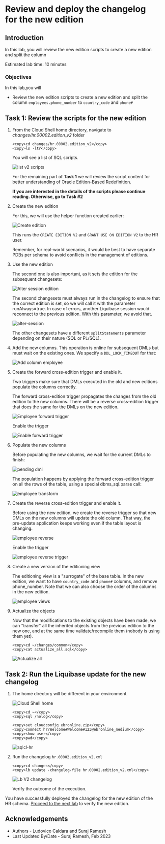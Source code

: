 # Review and deploy the changelog for the new edition

## Introduction

In this lab, you will review the new edition scripts to create a new edition and split the column

Estimated lab time: 10 minutes

### Objectives

In this lab,you will

- Review the new edition scripts to create a new edition and split the column `employees.phone_number` to `country_code` and `phone#`

## Task 1: Review the scripts for the new edition

1. From the Cloud Shell home directory, navigate to *changes/hr.00002.edition_v2* folder

    ```text
    <copy>cd changes/hr.00002.edition_v2</copy>
    <copy>ls -ltr</copy>
    ```

    You will see a list of SQL scripts.

    ![list v2 scripts](images/list-scripts.png " ")

    For the remaining part of **Task 1** we will review the script content for better understanding of Oracle Edition-Based Redefinition.

    **If you are interested in the details of the scripts please continue reading. Otherwise, go to Task #2**

2. Create the new edition

    For this, we will use the helper function created earlier:

    ![Create edition](images/create-edition.png " ")

    This runs the `CREATE EDITION V2` and `GRANT USE ON EDITION V2` to the HR user.

    Remember, for real-world scenarios, it would be best to have separate PDBs per schema to avoid conflicts in the management of editions.

3. Use the new edition

    The second one is also important, as it sets the edition for the subsequent changesets:

    ![Alter session edition ](images/alter-session-edition.png " ")

    The second changesets must always run in the changelog to ensure that the correct edition is set, so we will call it with the parameter runAlways=true. In case of errors, another Liquibase session would reconnect to the previous edition. With this parameter, we avoid that.

    ![alter-session](images/alter-session.png " ")

    The other changesets have a different `splitStatements` parameter depending on their nature (SQL or PL/SQL).

4. Add the new columns. This operation is online for subsequent DMLs but must wait on the existing ones. We specify a `DDL_LOCK_TIMEOUT` for that:

    ![Add column employee](images/add-column-employee.png " ")

5. Create the forward cross-edition trigger and enable it.

    Two triggers make sure that DMLs executed in the old and new editions populate the columns correctly.

    The forward cross-edition trigger propagates the changes from the old edition to the new columns. There will be a reverse cross-edition trigger that does the same for the DMLs on the new edition.

    ![Employee forward trigger](images/employee-forward-trigger.png " ")

    Enable the trigger

    ![Enable forward trigger](images/enable-forward-trigger.png " ")

6. Populate the new columns

    Before populating the new columns, we wait for the current DMLs to finish:

    ![pending dml](images/pending-dml.png " ")

    The population happens by applying the forward cross-edition trigger on all the rows of the table, using a special dbms_sql.parse call:

    ![employee transform](images/employee-transform.png " ")

7. Create the reverse cross-edition trigger and enable it.

    Before using the new edition, we create the reverse trigger so that new DMLs on the new columns will update the old column. That way, the pre-update application keeps working even if the table layout is changing.

    ![employee reverse](images/employee-reverse.png " ")

    Enable the trigger 

    ![employee reverse trigger](images/employee-reverse-trigger.png " ")

8. Create a new version of the editioning view

    The editioning view is a "surrogate" of the base table. In the new edition, we want to have `country_code` and `phone#` columns, and remove phone_number. Note that we can also choose the order of the columns in the new edition.

    ![employee views](images/employee-views.png " ")

9. Actualize the objects

    Now that the modifications to the existing objects have been made, we can "transfer" all the inherited objects from the previous edition to the new one, and at the same time validate/recompile them (nobody is using them yet).

    ```text
    <copy>cd ~/changes/common</copy>
    <copy>cat actualize_all.sql</copy>
    ```

    ![Actualize all](images/actualize-all.png " ")

## Task 2: Run the Liquibase update for the new changelog 

1.  The home directory will be different in your environment.

    ![Cloud Shell home](images/cloudshell-home.png " ")

    ```text
    <copy>cd ~</copy>
    <copy>sql /nolog</copy>
    ```

    ```text
    <copy>set cloudconfig ebronline.zip</copy>
    <copy>connect hr/Welcome#Welcome#123@ebronline_medium</copy>
    <copy>show user</copy>
    <copy>pwd</copy>
    ```

    ![sqlcl-hr](images/sqlcl-hr.png " ")

2. Run the changelog `hr.00002.edition_v2.xml`

    ```text
    <copy>cd changes</copy>
    <copy>lb update -changelog-file hr.00002.edition_v2.xml</copy>
    ```

    ![Lb V2 changelog ](images/lb-changelog-v2.png " ")

    Verify the outcome of the execution.

You have successfully deployed the changelog for the new edition of the HR schema. [Proceed to the next lab](#next) to verify the new edition.

## Acknowledgements

- Authors - Ludovico Caldara and Suraj Ramesh
- Last Updated By/Date - Suraj Ramesh, Feb 2023
